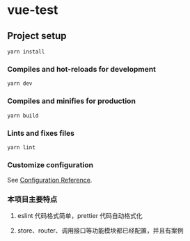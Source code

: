 # vue-test

## Project setup

```
yarn install
```

### Compiles and hot-reloads for development

```
yarn dev
```

### Compiles and minifies for production

```
yarn build
```

### Lints and fixes files

```
yarn lint
```

### Customize configuration

See [Configuration Reference](https://cli.vuejs.org/config/).

### 本项目主要特点

1. eslint 代码格式简单，prettier 代码自动格式化

2. store、router、调用接口等功能模块都已经配置，并且有案例
